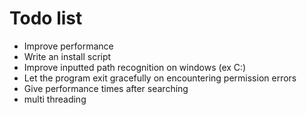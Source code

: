 # Todo list

- Improve performance
- Write an install script
- Improve inputted path recognition on windows (ex C:\)
- Let the program exit gracefully on encountering permission errors
- Give performance times after searching
- multi threading
